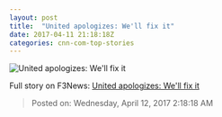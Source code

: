 ```yaml
---
layout: post
title:  "United apologizes: We'll fix it"
date: 2017-04-11 21:18:18Z
categories: cnn-com-top-stories
---
```


![United apologizes: We'll fix it](http://i2.cdn.turner.com/money/dam/assets/160603145518-united-airlines-ceo-oscar-munoz-polaris-00000717-780x439.jpg)




Full story on F3News: [United apologizes: We'll fix it](http://www.f3nws.com/n/V44hMG)

> Posted on: Wednesday, April 12, 2017 2:18:18 AM
